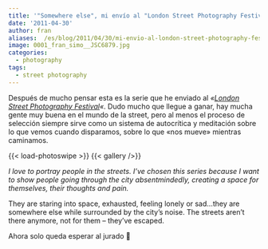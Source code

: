 ```yaml
---
title: '"Somewhere else", mi envío al "London Street Photography Festival"'
date: '2011-04-30'
author: fran
aliases:  /es/blog/2011/04/30/mi-envio-al-london-street-photography-festival/
image: 0001_fran_simo__JSC6879.jpg
categories:
  - photography
tags:
  - street photography
---
```




Después de mucho pensar esta es la serie que he enviado al _«[London Street Photography Festival](http://londonstreetphotographyfestival.org/)«_. Dudo mucho que llegue a ganar, hay mucha gente muy buena en el mundo de la street, pero al menos el proceso de selección siempre sirve como un sistema de autocrítica y meditación sobre lo que vemos cuando disparamos, sobre lo que «nos mueve» mientras caminamos.

{{< load-photoswipe >}}
{{< gallery />}}

_I love to portray people in the streets. I’ve chosen this series because I want to show people going through the city absentmindedly, creating a space for themselves, their thoughts and pain._

They are staring into space, exhausted, feeling lonely or sad…they are somewhere else while surrounded by the city’s noise. The streets aren’t there anymore, not for them – they’ve escaped.

Ahora solo queda esperar al jurado 🙂
